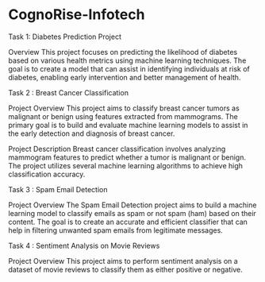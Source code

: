 # CognoRise-Infotech
Task 1:
Diabetes Prediction Project

Overview
This project focuses on predicting the likelihood of diabetes based on various health metrics using machine learning techniques. The goal is to create a model that can assist in identifying individuals at risk of diabetes, enabling early intervention and better management of health.

Task 2 :
Breast Cancer Classification

Project Overview
This project aims to classify breast cancer tumors as malignant or benign using features extracted from mammograms. The primary goal is to build and evaluate machine learning models to assist in the early detection and diagnosis of breast cancer.

Project Description
Breast cancer classification involves analyzing mammogram features to predict whether a tumor is malignant or benign. The project utilizes several machine learning algorithms to achieve high classification accuracy.

Task 3 :
Spam Email Detection

Project Overview
The Spam Email Detection project aims to build a machine learning model to classify emails as spam or not spam (ham) based on their content. The goal is to create an accurate and efficient classifier that can help in filtering unwanted spam emails from legitimate messages.

Task 4 :
Sentiment Analysis on Movie Reviews

Project Overview
This project aims to perform sentiment analysis on a dataset of movie reviews to classify them as either positive or negative.
